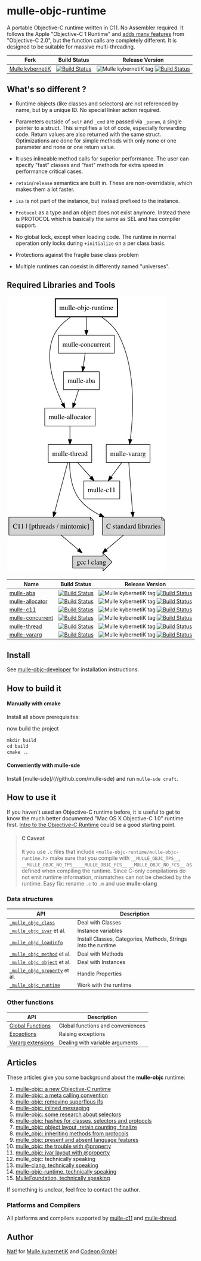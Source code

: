 # mulle-objc-runtime

A portable Objective-C runtime written in C11. No Assembler required.
It follows the Apple "Objective-C 1 Runtime" and
[adds many features](//www.mulle-kybernetik.com/weblog/2015/mulle_objc_present_and_absent.html)
from "Objective-C 2.0", but the function calls are completely different.
It is designed to be suitable for massive multi-threading.

Fork      |  Build Status | Release Version
----------|---------------|-----------------------------------
[Mulle kybernetiK](https://github.com/mulle-objc/mulle-objc/tree/release) | [![Build Status](https://travis-ci.org/mulle-objc/mulle-objc.svg)](https://travis-ci.org/mulle-objc/mulle-objc) | ![Mulle kybernetiK tag](https://img.shields.io/github/tag/mulle-objc/mulle-objc.svg) [![Build Status](https://travis-ci.org/mulle-objc/mulle-objc.svg?branch=release)](https://travis-ci.org/mulle-objc/mulle-objc)


## What's so different ?

* Runtime objects (like classes and selectors) are not referenced by name, but
by a unique ID. No special linker action required.

* Parameters outside of `self` and `_cmd` are passed via `_param`, a single
pointer to a struct. This simplifies a lot of code, especially forwarding code.
Return values are also returned with the same struct. Optimizations are done for
simple methods with only none or one parameter and none or one return value.

* It uses inlineable method calls for superior performance. The user can
specify "fast" classes and "fast" methods for extra speed in performance
critical cases.

* `retain`/`release` semantics are built in. These are non-overridable, which
makes them a lot faster.

* `isa` is not part of the instance, but instead prefixed to the instance.

* `Protocol` as a type and an object does not exist anymore. Instead there is
PROTOCOL which is basically the same as SEL and has compiler support.

* No global lock, except when loading code. The runtime in normal operation
only locks during `+initialize` on a per class basis.

* Protections against the fragile base class problem

* Multiple runtimes can coexist in differently named "universes".

## Required Libraries and Tools

![Libraries and Tools](https://raw.githubusercontent.com/mulle-objc/mulle-objc-runtime/release/dox/mulle-objc-runtime-dependencies.png)

  Name         | Build Status | Release Version
---------------|--------------|---------------------------------
[mulle-aba](//github.com/mulle-c/mulle-aba) | [![Build Status](https://travis-ci.org/mulle-c/mulle-aba.svg?branch=release)](https://travis-ci.org/mulle-c/mulle-aba) | ![Mulle kybernetiK tag](https://img.shields.io/github/tag/mulle-c/mulle-aba.svg) [![Build Status](https://travis-ci.org/mulle-c/mulle-aba.svg?branch=release)](https://travis-ci.org/mulle-c/mulle-aba)
[mulle-allocator](//github.com/mulle-c/mulle-allocator) | [![Build Status](https://travis-ci.org/mulle-c/mulle-allocator.svg?branch=release)](https://travis-ci.org/mulle-c/mulle-allocator) | ![Mulle kybernetiK tag](https://img.shields.io/github/tag/mulle-c/mulle-allocator.svg) [![Build Status](https://travis-ci.org/mulle-c/mulle-allocator.svg?branch=release)](https://travis-ci.org/mulle-c/mulle-allocator)
[mulle-c11](//github.com/mulle-c/mulle-c11) | [![Build Status](https://travis-ci.org/mulle-c/mulle-c11.svg?branch=release)](https://travis-ci.org/mulle-c/mulle-c11) | ![Mulle kybernetiK tag](https://img.shields.io/github/tag/mulle-c/mulle-c11.svg) [![Build Status](https://travis-ci.org/mulle-c/mulle-c11.svg?branch=release)](https://travis-ci.org/mulle-c/mulle-c11)
[mulle-concurrent](//github.com/mulle-c/mulle-concurrent) | [![Build Status](https://travis-ci.org/mulle-c/mulle-concurrent.svg?branch=release)](https://travis-ci.org/mulle-c/mulle-concurrent) | ![Mulle kybernetiK tag](https://img.shields.io/github/tag/mulle-c/mulle-concurrent.svg) [![Build Status](https://travis-ci.org/mulle-c/mulle-concurrent.svg?branch=release)](https://travis-ci.org/mulle-c/mulle-concurrent)
[mulle-thread](//github.com/mulle-c/mulle-thread) | [![Build Status](https://travis-ci.org/mulle-c/mulle-thread.svg?branch=release)](https://travis-ci.org/mulle-c/mulle-thread) | ![Mulle kybernetiK tag](https://img.shields.io/github/tag/mulle-c/mulle-thread.svg) [![Build Status](https://travis-ci.org/mulle-c/mulle-thread.svg?branch=release)](https://travis-ci.org/mulle-c/mulle-thread)
[mulle-vararg](//github.com/mulle-c/mulle-vararg) | [![Build Status](https://travis-ci.org/mulle-c/mulle-vararg.svg?branch=release)](https://travis-ci.org/mulle-c/mulle-vararg) | ![Mulle kybernetiK tag](https://img.shields.io/github/tag/mulle-c/mulle-vararg.svg) [![Build Status](https://travis-ci.org/mulle-c/mulle-vararg.svg?branch=release)](https://travis-ci.org/mulle-c/mulle-vararg)

## Install

See [mulle-objc-developer](//github.com/mulle-objc/mulle-objc-developer) for
installation instructions.


## How to build it

#### Manually with cmake

Install all above prerequisites:

now build the project

```
mkdir build
cd build
cmake ..
```

#### Conveniently with mulle-sde

Install [mulle-sde]/(//github.com/mulle-sde) and run `mulle-sde craft`.


## How to use it

If you haven't used an Objective-C runtime before, it is useful to get to know
the much better documented "Mac OS X Objective-C 1.0" runtime first.
[Intro to the Objective-C Runtime](//mikeash.com/pyblog/friday-qa-2009-03-13-intro-to-the-objective-c-runtime.html)
could be a good starting point.


> #### C Caveat
>
> It you use `.c` files that include `<mulle-objc-runtime/mulle-objc-runtime.h>`
> make sure that you compile with `__MULLE_OBJC_TPS__`, `__MULLE_OBJC_NO_TPS__`
> `__MULLE_OBJC_FCS__`  `__MULLE_OBJC_NO_FCS__` as defined when compiling the
> runtime. Since C-only compilations do not emit runtime information,
> mismatches can not be checked by the runtime.
> Easy fix: rename `.c` to `.m` and use **mulle-clang**


### Data structures

API                                                  | Description
-----------------------------------------------------|-----------------------------------
[`_mulle_objc_class`](dox/API_CLASS.md)              | Deal with Classes
[`_mulle_objc_ivar`](dox/API_IVAR.md) et al.         | Instance variables
[`_mulle_objc_loadinfo`](dox/API_LOADINFO.md)        | Install Classes, Categories, Methods, Strings into the runtime
[`_mulle_objc_method`](dox/API_METHOD.md)  et al.    | Deal with Methods
[`_mulle_objc_object`](dox/API_OBJECT.md)  et al.    | Deal with Instances
[`_mulle_objc_property`](dox/API_PROPERTY.md) et al. | Handle Properties
[`_mulle_objc_runtime`](dox/API_RUNTIME.md)          | Work with the runtime


### Other functions

API                                   | Description
--------------------------------------|-----------------------------------
[Global Functions](dox/API_GLOBAL.md) | Global functions  and conveniences
[Exceptions](dox/API_EXCEPTION.md)    | Raising exceptions
[Vararg extensions](dox/API_VARARG.md)| Dealing with variable arguments


## Articles

These articles give you some background about the **mulle-objc** runtime:

1. [mulle-objc: a new Objective-C runtime](//www.mulle-kybernetik.com/weblog/2015/mulle_objc_a_new_objective_c_.html)
2. [mulle-objc: a meta calling convention](//www.mulle-kybernetik.com/weblog/2015/mulle_objc_meta_call_convention.html)
3. [mulle-objc: removing superflous ifs](//www.mulle-kybernetik.com/weblog/2015/mulle_objc_the_superflous_if.html)
3. [mulle-objc: inlined messaging](//www.mulle-kybernetik.com/weblog/2015/mulle_objc_inlined_messaging.html)
4. [mulle-objc: some research about selectors](//www.mulle-kybernetik.com/weblog/2015/mulle_objc_selector_statistics.html)
5. [mulle-objc: hashes for classes, selectors and protocols](//www.mulle-kybernetik.com/weblog/2015/mulle_objc_selectors_are_hashes.html)
6. [mulle_objc: object layout, retain counting, finalize](//www.mulle-kybernetik.com/weblog/2015/mulle_objc_finalize_makes_a_comeback.html)
7. [mulle_objc: inheriting methods from protocols](//www.mulle-kybernetik.com/weblog/2015/mulle_objc_inheriting_from_protocols.html)
8. [mulle_objc: present and absent language features](//www.mulle-kybernetik.com/weblog/2015/mulle_objc_present_and_absent.html)
9. [mulle_objc: the trouble with @property](//www.mulle-kybernetik.com/weblog/2016/mulle_objc_property_trouble.html)
10. [mulle_objc: ivar layout with @property](//www.mulle-kybernetik.com/weblog/2016/mulle_objc_ivar_layout.html)
11. mulle_objc: technically speaking
   1. [mulle-clang, technically speaking](//www.mulle-kybernetik.com/weblog/2016/mulle_objc_clang_technically.html)
   2. [mulle-objc-runtime, technically speaking](//www.mulle-kybernetik.com/weblog/2016/mulle_objc_runtime_technically.html)
   3. [MulleFoundation, technically speaking](//www.mulle-kybernetik.com/weblog/2016/mulle_objc_foundation_technically.html)

If something is unclear, feel free to contact the author.


### Platforms and Compilers

All platforms and compilers supported by
[mulle-c11](//github.com/mulle-nat/mulle-c11/) and
[mulle-thread](//github.com/mulle-nat/mulle-thread/).


## Author

[Nat!](//www.mulle-kybernetik.com/weblog) for
[Mulle kybernetiK](//www.mulle-kybernetik.com) and
[Codeon GmbH](//www.codeon.de)

